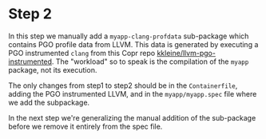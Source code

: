 # Step 2

In this step we manually add a `myapp-clang-profdata` sub-package which contains
PGO profile data from LLVM. This data is generated by executing a PGO
instrumented `clang` from this Copr repo
[kkleine/llvm-pgo-instrumented](https://copr.fedorainfracloud.org/coprs/kkleine/llvm-pgo-instrumented/).
The "workload" so to speak is the compilation of the `myapp` package, not its
execution.

The only changes from step1 to step2 should be in the `Containerfile`, adding
the PGO instrumented LLVM, and in the `myapp/myapp.spec` file where we add the
subpackage.

In the next step we're generalizing the manual addition of the sub-package
before we remove it entirely from the spec file.